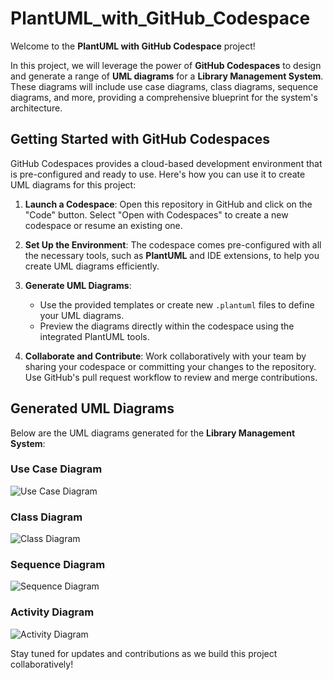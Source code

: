 # PlantUML_with_GitHub_Codespace

Welcome to the **PlantUML with GitHub Codespace** project! 

In this project, we will leverage the power of **GitHub Codespaces** to design and generate a range of **UML diagrams** for a **Library Management System**. These diagrams will include use case diagrams, class diagrams, sequence diagrams, and more, providing a comprehensive blueprint for the system's architecture.

## Getting Started with GitHub Codespaces

GitHub Codespaces provides a cloud-based development environment that is pre-configured and ready to use. Here's how you can use it to create UML diagrams for this project:

1. **Launch a Codespace**: Open this repository in GitHub and click on the "Code" button. Select "Open with Codespaces" to create a new codespace or resume an existing one.

2. **Set Up the Environment**: The codespace comes pre-configured with all the necessary tools, such as **PlantUML** and IDE extensions, to help you create UML diagrams efficiently.

3. **Generate UML Diagrams**:
    - Use the provided templates or create new `.plantuml` files to define your UML diagrams.
    - Preview the diagrams directly within the codespace using the integrated PlantUML tools.

4. **Collaborate and Contribute**: Work collaboratively with your team by sharing your codespace or committing your changes to the repository. Use GitHub's pull request workflow to review and merge contributions.

## Generated UML Diagrams

Below are the UML diagrams generated for the **Library Management System**:

### Use Case Diagram
![Use Case Diagram](./diagrams/use_case_diagram.png)

### Class Diagram
![Class Diagram](./diagrams/class_diagram.png)

### Sequence Diagram
![Sequence Diagram](./diagrams/sequence_diagram.png)

### Activity Diagram
![Activity Diagram](./diagrams/activity_diagram.png)

Stay tuned for updates and contributions as we build this project collaboratively!